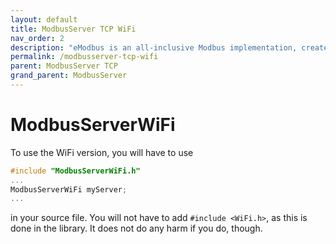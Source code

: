 ```yaml
---
layout: default
title: ModbusServer TCP WiFi
nav_order: 2
description: "eModbus is an all-inclusive Modbus implementation, created for ESP32 and Arduino"
permalink: /modbusserver-tcp-wifi
parent: ModbusServer TCP
grand_parent: ModbusServer
---
```


# ModbusServerWiFi

To use the WiFi version, you will have to use
```cpp
#include "ModbusServerWiFi.h"
...
ModbusServerWiFi myServer;
...
```
in your source file. You will not have to add `#include <WiFi.h>`, as this is done in the library. It does not do any harm if you do, though.
